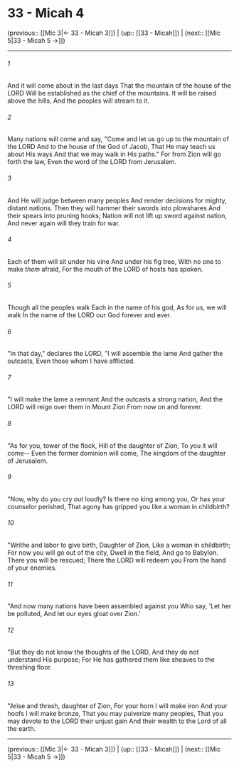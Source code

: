 # 33 - Micah 4

(previous:: [[Mic 3|← 33 - Micah 3]]) | (up:: [[33 - Micah]]) | (next:: [[Mic 5|33 - Micah 5 →]])

***


###### 1 
And it will come about in the last days That the mountain of the house of the LORD Will be established as the chief of the mountains. It will be raised above the hills, And the peoples will stream to it. 

###### 2 
Many nations will come and say, "Come and let us go up to the mountain of the LORD And to the house of the God of Jacob, That He may teach us about His ways And that we may walk in His paths." For from Zion will go forth the law, Even the word of the LORD from Jerusalem. 

###### 3 
And He will judge between many peoples And render decisions for mighty, distant nations. Then they will hammer their swords into plowshares And their spears into pruning hooks; Nation will not lift up sword against nation, And never again will they train for war. 

###### 4 
Each of them will sit under his vine And under his fig tree, With no one to make _them_ afraid, For the mouth of the LORD of hosts has spoken. 

###### 5 
Though all the peoples walk Each in the name of his god, As for us, we will walk In the name of the LORD our God forever and ever. 

###### 6 
"In that day," declares the LORD, "I will assemble the lame And gather the outcasts, Even those whom I have afflicted. 

###### 7 
"I will make the lame a remnant And the outcasts a strong nation, And the LORD will reign over them in Mount Zion From now on and forever. 

###### 8 
"As for you, tower of the flock, Hill of the daughter of Zion, To you it will come-- Even the former dominion will come, The kingdom of the daughter of Jerusalem. 

###### 9 
"Now, why do you cry out loudly? Is there no king among you, Or has your counselor perished, That agony has gripped you like a woman in childbirth? 

###### 10 
"Writhe and labor to give birth, Daughter of Zion, Like a woman in childbirth; For now you will go out of the city, Dwell in the field, And go to Babylon. There you will be rescued; There the LORD will redeem you From the hand of your enemies. 

###### 11 
"And now many nations have been assembled against you Who say, 'Let her be polluted, And let our eyes gloat over Zion.' 

###### 12 
"But they do not know the thoughts of the LORD, And they do not understand His purpose; For He has gathered them like sheaves to the threshing floor. 

###### 13 
"Arise and thresh, daughter of Zion, For your horn I will make iron And your hoofs I will make bronze, That you may pulverize many peoples, That you may devote to the LORD their unjust gain And their wealth to the Lord of all the earth.

***

(previous:: [[Mic 3|← 33 - Micah 3]]) | (up:: [[33 - Micah]]) | (next:: [[Mic 5|33 - Micah 5 →]])
